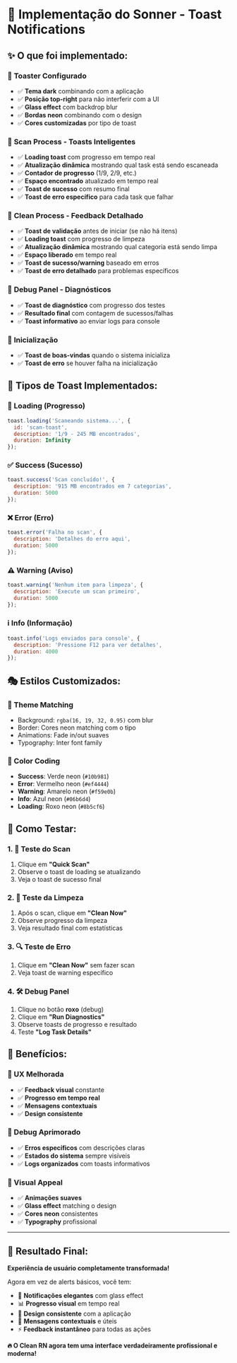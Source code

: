 # 🎉 Implementação do Sonner - Toast Notifications

## ✨ **O que foi implementado:**

### 📱 **Toaster Configurado**
- ✅ **Tema dark** combinando com a aplicação
- ✅ **Posição top-right** para não interferir com a UI
- ✅ **Glass effect** com backdrop blur
- ✅ **Bordas neon** combinando com o design
- ✅ **Cores customizadas** por tipo de toast

### 🔄 **Scan Process - Toasts Inteligentes**
- ✅ **Loading toast** com progresso em tempo real
- ✅ **Atualização dinâmica** mostrando qual task está sendo escaneada
- ✅ **Contador de progresso** (1/9, 2/9, etc.)
- ✅ **Espaço encontrado** atualizado em tempo real
- ✅ **Toast de sucesso** com resumo final
- ✅ **Toast de erro específico** para cada task que falhar

### 🧹 **Clean Process - Feedback Detalhado**
- ✅ **Toast de validação** antes de iniciar (se não há itens)
- ✅ **Loading toast** com progresso de limpeza
- ✅ **Atualização dinâmica** mostrando qual categoria está sendo limpa
- ✅ **Espaço liberado** em tempo real
- ✅ **Toast de sucesso/warning** baseado em erros
- ✅ **Toast de erro detalhado** para problemas específicos

### 🔧 **Debug Panel - Diagnósticos**
- ✅ **Toast de diagnóstico** com progresso dos testes
- ✅ **Resultado final** com contagem de sucessos/falhas
- ✅ **Toast informativo** ao enviar logs para console

### 🚀 **Inicialização**
- ✅ **Toast de boas-vindas** quando o sistema inicializa
- ✅ **Toast de erro** se houver falha na inicialização

## 🎨 **Tipos de Toast Implementados:**

### **🔵 Loading (Progresso)**
```javascript
toast.loading('Scaneando sistema...', {
  id: 'scan-toast',
  description: '1/9 - 245 MB encontrados',
  duration: Infinity
});
```

### **✅ Success (Sucesso)**
```javascript
toast.success('Scan concluído!', {
  description: '915 MB encontrados em 7 categorias',
  duration: 5000
});
```

### **❌ Error (Erro)**
```javascript
toast.error('Falha no scan', {
  description: 'Detalhes do erro aqui',
  duration: 5000
});
```

### **⚠️ Warning (Aviso)**
```javascript
toast.warning('Nenhum item para limpeza', {
  description: 'Execute um scan primeiro',
  duration: 5000
});
```

### **ℹ️ Info (Informação)**
```javascript
toast.info('Logs enviados para console', {
  description: 'Pressione F12 para ver detalhes',
  duration: 4000
});
```

## 🎭 **Estilos Customizados:**

### **🌌 Theme Matching**
- Background: `rgba(16, 19, 32, 0.95)` com blur
- Border: Cores neon matching com o tipo
- Animations: Fade in/out suaves
- Typography: Inter font family

### **🌈 Color Coding**
- **Success**: Verde neon (`#10b981`)
- **Error**: Vermelho neon (`#ef4444`) 
- **Warning**: Amarelo neon (`#f59e0b`)
- **Info**: Azul neon (`#06b6d4`)
- **Loading**: Roxo neon (`#8b5cf6`)

## 🧪 **Como Testar:**

### **1. 🔄 Teste do Scan**
1. Clique em **"Quick Scan"**
2. Observe o toast de loading se atualizando
3. Veja o toast de sucesso final

### **2. 🧹 Teste da Limpeza**
1. Após o scan, clique em **"Clean Now"**
2. Observe progresso da limpeza
3. Veja resultado final com estatísticas

### **3. 🔍 Teste de Erro**
1. Clique em **"Clean Now"** sem fazer scan
2. Veja toast de warning específico

### **4. 🛠️ Debug Panel**
1. Clique no botão **roxo** (debug)
2. Clique em **"Run Diagnostics"**
3. Observe toasts de progresso e resultado
4. Teste **"Log Task Details"**

## 🚀 **Benefícios:**

### **🎯 UX Melhorada**
- ✅ **Feedback visual** constante
- ✅ **Progresso em tempo real**
- ✅ **Mensagens contextuais**
- ✅ **Design consistente**

### **🔧 Debug Aprimorado**
- ✅ **Erros específicos** com descrições claras
- ✅ **Estados do sistema** sempre visíveis
- ✅ **Logs organizados** com toasts informativos

### **💎 Visual Appeal**
- ✅ **Animações suaves**
- ✅ **Glass effect** matching o design
- ✅ **Cores neon** consistentes
- ✅ **Typography** profissional

---

## 🎉 **Resultado Final:**

**Experiência de usuário completamente transformada!** 

Agora em vez de alerts básicos, você tem:
- 🌟 **Notificações elegantes** com glass effect
- 📊 **Progresso visual** em tempo real  
- 🎨 **Design consistente** com a aplicação
- 💬 **Mensagens contextuais** e úteis
- ⚡ **Feedback instantâneo** para todas as ações

**🔥 O Clean RN agora tem uma interface verdadeiramente profissional e moderna!** 